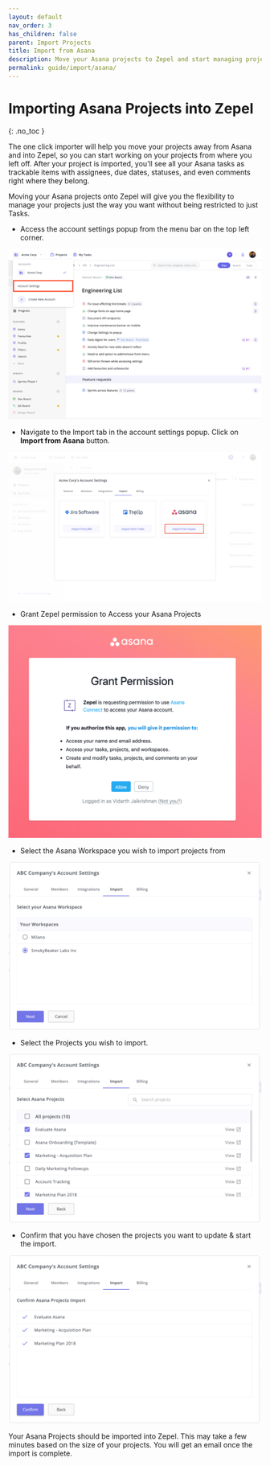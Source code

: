 ```yaml
---
layout: default
nav_order: 3
has_children: false
parent: Import Projects
title: Import from Asana
description: Move your Asana projects to Zepel and start managing projects with ease.
permalink: guide/import/asana/
---
```

# Importing Asana Projects into Zepel
{: .no_toc }

The one click importer will help you move your projects away from Asana and into Zepel, so you can start working on your projects from where you left off. After your project is imported, you’ll see all your Asana tasks as trackable items with assignees, due dates, statuses, and even comments right where they belong.

Moving your Asana projects onto Zepel will give you the flexibility to manage your projects just the way you want without being restricted to just Tasks.

* Access the account settings popup from the menu bar on the top left corner. 

![Click on Account Settings in Zepel](/assets/uploads/zepel-account-settings.png "Account Settings")

* Navigate to the Import tab in the account settings popup. Click on **Import from Asana** button.

![Click on Import from Asana button](/assets/uploads/zepel-asana-import.png "Click on Import from Asana button")

* Grant Zepel permission to Access your Asana Projects

![Grant Zepel permission to access your projects](/assets/uploads/zepel-asana-permissions.png "Grant Permission")

* Select the Asana Workspace you wish to import projects from

![Select Asana Workspace](/assets/uploads/zepel-asana-workspace.png "Select Asana Workspace")

* Select the Projects you wish to import.

![Select projects to import from Asana to Zepel](/assets/uploads/zepel-asana-projects.png "Select Projects")

* Confirm that you have chosen the projects you want to update & start the import.

![Confirm Asana Import](/assets/uploads/zepel-asana-importing.png "Confirm Projects")

Your Asana Projects should be imported into Zepel. This may take a few minutes based on the size of your projects. You will get an email once the import is complete.